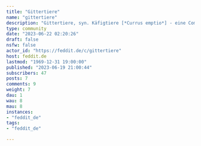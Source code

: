 ```yaml
---
title: "Gittertiere" 
name: "gittertiere"
description: "Gittertiere, syn. Käfigtiere [*Currus emptio*] - eine Community, die dem Austausch über unsere edlen Mitgeschöpfe auf vier Rollen dient. Zeigt Eure Gittertierfotos, berichtet von Euren Begegnungen mit Gittertieren oder postet die neuesten Erkenntnisse aus der Gittertierforschung!"
type: community
date: "2023-06-22 02:20:26"
draft: false
nsfw: false
actor_id: "https://feddit.de/c/gittertiere"
host: feddit.de
lastmod: "1969-12-31 19:00:00"
published: "2023-06-19 21:00:44"
subscribers: 47
posts: 7
comments: 9
weight: 7
dau: 1
wau: 8
mau: 8
instances:
- "feddit_de"
tags: 
- "feddit_de"

---
```

